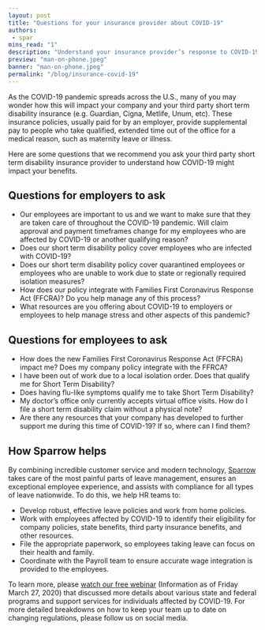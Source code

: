 ```yaml
---
layout: post
title: "Questions for your insurance provider about COVID-19"
authors:
 - spar
mins_read: "1"
description: "Understand your insurance provider’s response to COVID-19"
preview: "man-on-phone.jpeg"
banner: "man-on-phone.jpeg"
permalink: "/blog/insurance-covid-19"
---
```


As the COVID-19 pandemic spreads across the U.S., many of you may wonder how this will impact your company and your third party short term disability insurance (e.g. Guardian, Cigna, Metlife, Unum, etc). These insurance policies, usually paid for by an employer, provide supplemental pay to people who take qualified, extended time out of the office for a medical reason, such as maternity leave or illness.

Here are some questions that we recommend you ask your third party short term disability insurance provider to understand how COVID-19 might impact your benefits.

## Questions for employers to ask
* Our employees are important to us and we want to make sure that they are taken care of throughout the COVID-19 pandemic. Will claim approval and payment timeframes change for my employees who are affected by COVID-19 or another qualifying reason?
* Does our short term disability policy cover employees who are infected with COVID-19?
* Does our short term disability policy cover quarantined employees or employees who are unable to work due to state or regionally required isolation measures?
* How does our policy integrate with Families First Coronavirus Response Act (FFCRA)? Do you help manage any of this process?
* What resources are you offering about COVID-19 to employers or employees to help manage stress and other aspects of this pandemic?

## Questions for employees to ask
* How does the new Families First Coronavirus Response Act (FFCRA) impact me? Does my company policy integrate with the FFRCA?
* I have been out of work due to a local isolation order. Does that qualify me for Short Term Disability?
* Does having flu-like symptoms qualify me to take Short Term Disability?
* My doctor’s office only currently accepts virtual office visits. How do I file a short term disability claim without a physical note?
* Are there any resources that your company has developed to further support me during this time of COVID-19? If so, where can I find them?

## How Sparrow helps
By combining incredible customer service and modern technology, [Sparrow](https://trysparrow.com/) takes care of the most painful parts of leave management, ensures an exceptional employee experience, and assists with compliance for all types of leave nationwide. To do this, we help HR teams to:

* Develop robust, effective leave policies and work from home policies.
* Work with employees affected by COVID-19 to identify their eligibility for company policies, state benefits, third party insurance benefits, and other resources.
* File the appropriate paperwork, so employees taking leave can focus on their health and family.
* Coordinate with the Payroll team to ensure accurate wage integration is provided to the employees.

To learn more, please [watch our free webinar](https://youtu.be/NflRZK-xE_4) (Information as of Friday March 27, 2020) that discussed more details about various state and federal programs and support services for individuals affected by COVID-19. For more detailed breakdowns on how to keep your team up to date on changing regulations, please follow us on social media.
